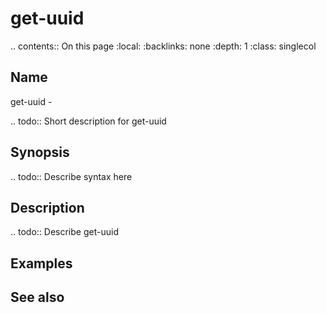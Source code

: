 

# get-uuid

.. contents:: On this page
    :local:
    :backlinks: none
    :depth: 1
    :class: singlecol

Name
----
get-uuid - 

.. todo::
    Short description for get-uuid

Synopsis
--------
.. todo::
   Describe syntax here

Description
-----------
.. todo::
    Describe get-uuid

Examples
--------

See also
--------

